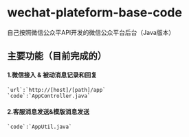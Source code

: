 wechat-plateform-base-code
====
自己按照微信公众平API开发的微信公众平台后台（Java版本）

## 主要功能（目前完成的）
#### 1.微信接入 & 被动消息记录和回复
    `url`:`http://[host]/[path]/app`
    `code`:`AppController.java`
#### 2.客服消息发送&模版消息发送
    `code`:`AppUtil.java`
